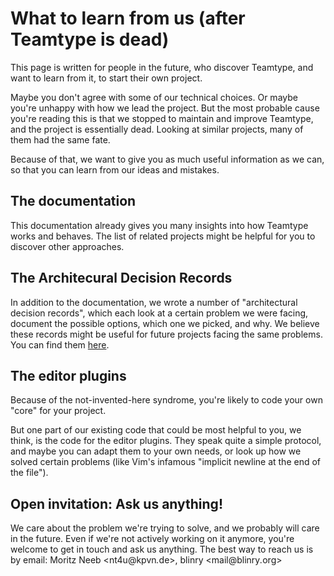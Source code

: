 <!--
SPDX-FileCopyrightText: 2024 blinry <mail@blinry.org>
SPDX-FileCopyrightText: 2024 zormit <nt4u@kpvn.de>

SPDX-License-Identifier: CC-BY-SA-4.0
-->

# What to learn from us (after Teamtype is dead)

This page is written for people in the future, who discover Teamtype, and want to learn from it, to start their own project.

Maybe you don't agree with some of our technical choices. Or maybe you're unhappy with how we lead the project. But the most probable cause you're reading this is that we stopped to maintain and improve Teamtype, and the project is essentially dead. Looking at similar projects, many of them had the same fate.

Because of that, we want to give you as much useful information as we can, so that you can learn from our ideas and mistakes.

## The documentation

This documentation already gives you many insights into how Teamtype works and behaves. The list of related projects might be helpful for you to discover other approaches.

## The Architecural Decision Records

In addition to the documentation, we wrote a number of "architectural decision records", which each look at a certain problem we were facing, document the possible options, which one we picked, and why. We believe these records might be useful for future projects facing the same problems. You can find them [here](https://github.com/teamtype/teamtype/tree/main/docs/decisions).

## The editor plugins

Because of the not-invented-here syndrome, you're likely to code your own "core" for your project.

But one part of our existing code that could be most helpful to you, we think, is the code for the editor plugins. They speak quite a simple protocol, and maybe you can adapt them to your own needs, or look up how we solved certain problems (like Vim's infamous "implicit newline at the end of the file").

## Open invitation: Ask us anything!

We care about the problem we're trying to solve, and we probably will care in the future. Even if we're not actively working on it anymore, you're welcome to get in touch and ask us anything. The best way to reach us is by email: Moritz Neeb &lt;<span>n<span title="ihate@spam.com&lt;/span&gt;">t</span>4u</span>@kpvn<i title="&lt;/i&gt;mailto:">.</i>de&gt;, blinry &lt;<span>m<span title="ialsohate@spam.com&lt;/span&gt;">a</span>il</span>@blinry<i title="&lt;/i&gt;mailto:">.</i>org&gt;
